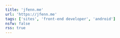 ```yaml
---
title: 'jfenn.me'
url: 'https://jfenn.me'
tags: ['sites', 'front-end developer', 'android']
nsfw: false
rss: true
---
```

